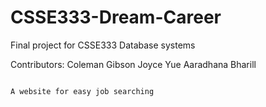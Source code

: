 # CSSE333-Dream-Career

Final project for CSSE333 Database systems

Contributors: 
    Coleman Gibson
    Joyce Yue
    Aaradhana Bharill


~~~~~~~~~~~~~~ Dream Career ~~~~~~~~~~~~~~~

A website for easy job searching 



